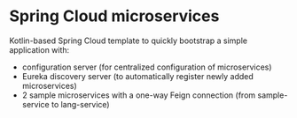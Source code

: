 # Spring Cloud microservices
Kotlin-based Spring Cloud template to quickly bootstrap a simple application with:
- configuration server (for centralized configuration of microservices)
- Eureka discovery server (to automatically register newly added microservices)
- 2 sample microservices with a one-way Feign connection (from sample-service to lang-service)
